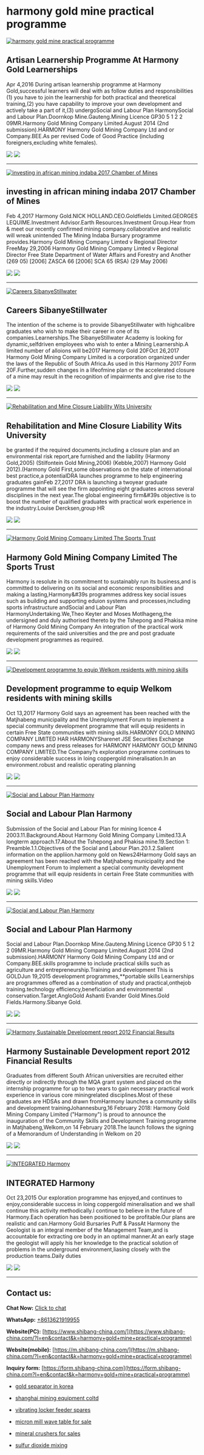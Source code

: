 # harmony gold mine practical programme

<a href="https://swt.shibang-china.com/?l=en&img&k=harmony+gold+mine+practical+programme" target="_blank">![harmony gold mine practical programme](http://static.shibang-china.com/all-800x300/1155.jpg)</a>

## Artisan Learnership Programme At Harmony Gold Learnerships
Apr 4,2016 During artisan learnership programme at Harmony Gold,successful learners will deal with as follow duties and responsibilities (1) you have to join the learnership for both practical and theoretical training,(2) you have capability to improve your own development and actively take a part of it,(3) undergoSocial and Labour Plan HarmonySocial and Labour Plan.Doornkop Mine.Gauteng.Mining Licence GP30 5 1 2 2 09MR.Harmony Gold Mining Company Limited.August 2014 (2nd submission).HARMONY Harmony Gold Mining Company Ltd and or Company.BEE.As per revised Code of Good Practice (including foreigners,excluding white females).


<a href="https://whatsapp.shibangsoft.com/WhatsApp.php" target="_blank" title="WhatsApp">![](http://static.shibang-china.com/icon/whatsapp.png)</a> <a href="https://swt.shibang-china.com/?l=en&icon&k=harmony+gold+mine+practical+programme" target="_blank">![](http://static.shibang-china.com/icon/chat-en.png)</a>

---

<a href="https://swt.shibang-china.com/?l=en&img&k=harmony+gold+mine+practical+programme" target="_blank">![investing in african mining indaba 2017 Chamber of Mines](http://static.shibang-china.com/all-800x300/795.jpg)</a>

## investing in african mining indaba 2017 Chamber of Mines
Feb 4,2017 Harmony Gold.NICK HOLLAND.CEO.Goldfields Limited.GEORGES LEQUIME.Investment Advisor.Earth Resources.Investment Group.Hear from & meet our recently confirmed mining company.collaborative and realistic will wreak unintended The Mining Indaba Bursary programme provides.Harmony Gold Mining Company Limted v Regional Director FreeMay 29,2006 Harmony Gold Mining Company Limted v Regional Director Free State Department of Water Affairs and Forestry and Another (269 05) [2006] ZASCA 66 [2006] SCA 65 (RSA) (29 May 2006)


<a href="https://whatsapp.shibangsoft.com/WhatsApp.php" target="_blank" title="WhatsApp">![](http://static.shibang-china.com/icon/whatsapp.png)</a> <a href="https://swt.shibang-china.com/?l=en&icon&k=harmony+gold+mine+practical+programme" target="_blank">![](http://static.shibang-china.com/icon/chat-en.png)</a>

---

<a href="https://swt.shibang-china.com/?l=en&img&k=harmony+gold+mine+practical+programme" target="_blank">![Careers SibanyeStillwater](http://static.shibang-china.com/all-800x300/678.jpg)</a>

## Careers SibanyeStillwater
The intention of the scheme is to provide SibanyeStillwater with highcalibre graduates who wish to make their career in one of its companies.Learnerships.The SibanyeStillwater Academy is looking for dynamic,selfdriven employees who wish to enter a Mining Learnership.A limited number of alloions will be2017 Harmony Gold 20FOct 26,2017 Harmony Gold Mining Company Limited is a corporation organized under the laws of the Republic of South Africa.As used in this Harmony 2017 Form 20F.Further,sudden changes in a lifeofmine plan or the accelerated closure of a mine may result in the recognition of impairments and give rise to the


<a href="https://whatsapp.shibangsoft.com/WhatsApp.php" target="_blank" title="WhatsApp">![](http://static.shibang-china.com/icon/whatsapp.png)</a> <a href="https://swt.shibang-china.com/?l=en&icon&k=harmony+gold+mine+practical+programme" target="_blank">![](http://static.shibang-china.com/icon/chat-en.png)</a>

---

<a href="https://swt.shibang-china.com/?l=en&img&k=harmony+gold+mine+practical+programme" target="_blank">![Rehabilitation and Mine Closure Liability Wits University](http://static.shibang-china.com/all-800x300/1156.jpg)</a>

## Rehabilitation and Mine Closure Liability Wits University
be granted if the required documents,including a closure plan and an environmental risk report,are furnished and the liability (Harmony Gold,2005) (Stilfontein Gold Mining,2006) (Kebble,2007) Harmony Gold 2012).(Harmony Gold First,some observations on the state of international best practice,a potentialDRA launches programme to help engineering graduates gainFeb 27,2017 DRA is launching a twoyear graduate programme that will see the firm appointing eight graduates across several disciplines in the next year.The global engineering firm&#39s objective is to boost the number of qualified graduates with practical work experience in the industry.Louise Dercksen,group HR


<a href="https://whatsapp.shibangsoft.com/WhatsApp.php" target="_blank" title="WhatsApp">![](http://static.shibang-china.com/icon/whatsapp.png)</a> <a href="https://swt.shibang-china.com/?l=en&icon&k=harmony+gold+mine+practical+programme" target="_blank">![](http://static.shibang-china.com/icon/chat-en.png)</a>

---

<a href="https://swt.shibang-china.com/?l=en&img&k=harmony+gold+mine+practical+programme" target="_blank">![Harmony Gold Mining Company Limited The Sports Trust](http://static.shibang-china.com/all-800x300/755.jpg)</a>

## Harmony Gold Mining Company Limited The Sports Trust
Harmony is resolute in its commitment to sustainably run its business,and is committed to delivering on its social and economic responsibilities and making a lasting,Harmony&#39s programmes address key social issues such as building and supporting eduion systems and processes,including sports infrastructure andSocial and Labour Plan HarmonyUndertaking.We,Theo Keyter and Moses Motlhageng,the undersigned and duly authorised thereto by the Tshepong and Phakisa mine of Harmony Gold Mining Company An integration of the practical work requirements of the said universities and the pre and post graduate development programmes as required.


<a href="https://whatsapp.shibangsoft.com/WhatsApp.php" target="_blank" title="WhatsApp">![](http://static.shibang-china.com/icon/whatsapp.png)</a> <a href="https://swt.shibang-china.com/?l=en&icon&k=harmony+gold+mine+practical+programme" target="_blank">![](http://static.shibang-china.com/icon/chat-en.png)</a>

---

<a href="https://swt.shibang-china.com/?l=en&img&k=harmony+gold+mine+practical+programme" target="_blank">![Development programme to equip Welkom residents with mining skills](http://static.shibang-china.com/all-800x300/202.jpg)</a>

## Development programme to equip Welkom residents with mining skills
Oct 13,2017 Harmony Gold says an agreement has been reached with the Matjhabeng municipality and the Unemployment Forum to implement a special community development programme that will equip residents in certain Free State communities with mining skills.HARMONY GOLD MINING COMPANY LIMITED HAR HARMONYSharenet JSE Securities Exchange company news and press releases for HARMONY HARMONY GOLD MINING COMPANY LIMITED.The Company?s exploration programme continues to enjoy considerable success in loing coppergold mineralisation.In an environment.robust and realistic operating planning


<a href="https://whatsapp.shibangsoft.com/WhatsApp.php" target="_blank" title="WhatsApp">![](http://static.shibang-china.com/icon/whatsapp.png)</a> <a href="https://swt.shibang-china.com/?l=en&icon&k=harmony+gold+mine+practical+programme" target="_blank">![](http://static.shibang-china.com/icon/chat-en.png)</a>

---

<a href="https://swt.shibang-china.com/?l=en&img&k=harmony+gold+mine+practical+programme" target="_blank">![Social and Labour Plan Harmony](http://static.shibang-china.com/all-800x300/1283.jpg)</a>

## Social and Labour Plan Harmony
Submission of the Social and Labour Plan for mining licence 4 2003.11.Background.About Harmony Gold Mining Company Limited.13.A longterm approach.17.About the Tshepong and Phakisa mine.19.Section 1: Preamble.1.1.Objectives of the Social and Labour Plan.20.1.2.Salient information on the appliion.harmony gold on News24Harmony Gold says an agreement has been reached with the Matjhabeng municipality and the Unemployment Forum to implement a special community development programme that will equip residents in certain Free State communities with mining skills.Video


<a href="https://whatsapp.shibangsoft.com/WhatsApp.php" target="_blank" title="WhatsApp">![](http://static.shibang-china.com/icon/whatsapp.png)</a> <a href="https://swt.shibang-china.com/?l=en&icon&k=harmony+gold+mine+practical+programme" target="_blank">![](http://static.shibang-china.com/icon/chat-en.png)</a>

---

<a href="https://swt.shibang-china.com/?l=en&img&k=harmony+gold+mine+practical+programme" target="_blank">![Social and Labour Plan Harmony](http://static.shibang-china.com/all-800x300/499.jpg)</a>

## Social and Labour Plan Harmony
Social and Labour Plan.Doornkop Mine.Gauteng.Mining Licence GP30 5 1 2 2 09MR.Harmony Gold Mining Company Limited.August 2014 (2nd submission).HARMONY Harmony Gold Mining Company Ltd and or Company.BEE.skills programme to include practical skills such as agriculture and entrepreneurship.Training and development This is GOLDJun 19,2015 development programmes,**portable skills Learnerships are programmes offered as a combination of study and practical,onthejob training.technology efficiency,beneficiation and environmental conservation.Target.AngloGold Ashanti Evander Gold Mines.Gold Fields.Harmony.Sibanye Gold.


<a href="https://whatsapp.shibangsoft.com/WhatsApp.php" target="_blank" title="WhatsApp">![](http://static.shibang-china.com/icon/whatsapp.png)</a> <a href="https://swt.shibang-china.com/?l=en&icon&k=harmony+gold+mine+practical+programme" target="_blank">![](http://static.shibang-china.com/icon/chat-en.png)</a>

---

<a href="https://swt.shibang-china.com/?l=en&img&k=harmony+gold+mine+practical+programme" target="_blank">![Harmony Sustainable Development report 2012 Financial Results](http://static.shibang-china.com/all-800x300/1348.jpg)</a>

## Harmony Sustainable Development report 2012 Financial Results
Graduates from different South African universities are recruited either directly or indirectly through the MQA grant system and placed on the internship programme for up to two years to gain necessary practical work experience in various core miningrelated disciplines.Most of these graduates are HDSAs and drawn fromHarmony launches a community skills and development trainingJohannesburg,16 February 2018: Harmony Gold Mining Company Limited ("Harmony") is proud to announce the inauguration of the Community Skills and Development Training programme in Matjhabeng,Welkom,on 14 February 2018.The launch follows the signing of a Memorandum of Understanding in Welkom on 20


<a href="https://whatsapp.shibangsoft.com/WhatsApp.php" target="_blank" title="WhatsApp">![](http://static.shibang-china.com/icon/whatsapp.png)</a> <a href="https://swt.shibang-china.com/?l=en&icon&k=harmony+gold+mine+practical+programme" target="_blank">![](http://static.shibang-china.com/icon/chat-en.png)</a>

---

<a href="https://swt.shibang-china.com/?l=en&img&k=harmony+gold+mine+practical+programme" target="_blank">![INTEGRATED Harmony](http://static.shibang-china.com/all-800x300/137.jpg)</a>

## INTEGRATED Harmony
Oct 23,2015 Our exploration programme has enjoyed,and continues to enjoy,considerable success in loing coppergold mineralisation and we shall continue this activity methodically.I continue to believe in the future of Harmony.Each operation has been positioned to be profitable.Our plans are realistic and can.Harmony Gold Bursaries Puff & PassAt Harmony the Geologist is an integral member of the Management Team,and is accountable for extracting ore body in an optimal manner.At an early stage the geologist will apply his her knowledge to the practical solution of problems in the underground environment,liasing closely with the production teams.Daily duties


<a href="https://whatsapp.shibangsoft.com/WhatsApp.php" target="_blank" title="WhatsApp">![](http://static.shibang-china.com/icon/whatsapp.png)</a> <a href="https://swt.shibang-china.com/?l=en&icon&k=harmony+gold+mine+practical+programme" target="_blank">![](http://static.shibang-china.com/icon/chat-en.png)</a>

---
## Contact us:

**Chat Now:** [Click to chat](https://swt.shibang-china.com?l=en&contact&k=harmony+gold+mine+practical+programme)

**WhatsApp:**  [+8613621919955](https://whatsapp.shibangsoft.com/WhatsApp.php)

**Website(PC):** [https://www.shibang-china.com/](https://www.shibang-china.com/?l=en&contact&k=harmony+gold+mine+practical+programme)

**Website(mobile):** [https://m.shibang-china.com/](https://m.shibang-china.com/?l=en&contact&k=harmony+gold+mine+practical+programme)

**Inquiry form:** [https://form.shibang-china.com](https://form.shibang-china.com?l=en&contact&k=harmony+gold+mine+practical+programme)

* [gold separator in korea](../121/gold%20separator%20in%20korea.md)

* [shanghai mining equipment coltd](../111/shanghai%20mining%20equipment%20coltd.md)

* [vibrating locker feeder spares](../117/vibrating%20locker%20feeder%20spares.md)

* [micron mill wave table for sale](../120/micron%20mill%20wave%20table%20for%20sale.md)

* [mineral crushers for sales](../123/mineral%20crushers%20for%20sales.md)

* [sulfur dioxide mixing](../113/sulfur%20dioxide%20mixing.md)